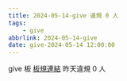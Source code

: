 ```yaml
---
title: 2024-05-14-give 違規 0 人
tags:
    - give
abbrlink: 2024-05-14-give
date: give-2024-05-14 12:00:00
---
```

give 板 [板規連結](https://www.ptt.cc/bbs/give/M.1612495900.A.C32.html)
昨天違規 0 人
